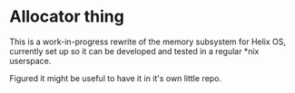 Allocator thing
===============

This is a work-in-progress rewrite of the memory subsystem for Helix OS,
currently set up so it can be developed and tested in a regular *nix userspace.

Figured it might be useful to have it in it's own little repo.
